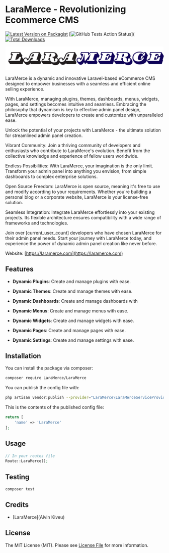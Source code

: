 # LaraMerce - Revolutionizing Ecommerce CMS

[![Latest Version on Packagist](https://img.shields.io/packagist/v/LaraMerce/LaraMerce.svg?style=flat-square)](https://packagist.org/packages/LaraMerce/LaraMerce)
[![GitHub Tests Action Status](https://img.shields.io/github/workflow/status/LaraMerce/LaraMerce/Tests?label=tests)](
[![Total Downloads](https://img.shields.io/packagist/dt/LaraMerce/LaraMerce.svg?style=flat-square)](https://packagist.org/packages/LaraMerce/LaraMerce)


![LaraMerce Banner](public/images/LaraLMerce_github_banner.png)

LaraMerce  is a dynamic and innovative Laravel-based eCommerce CMS designed to empower businesses with a seamless and efficient online selling experience.

With LaraMerce, managing plugins, themes, dashboards, menus, widgets, pages, and settings becomes intuitive and seamless. Embracing the philosophy that dynamism is key to effective admin panel design, LaraMerce empowers developers to create and customize with unparalleled ease.

Unlock the potential of your projects with LaraMerce - the ultimate solution for streamlined admin panel creation.

Vibrant Community: Join a thriving community of developers and enthusiasts who contribute to LaraMerce's evolution. Benefit from the collective knowledge and experience of fellow users worldwide.

Endless Possibilities: With LaraMerce, your imagination is the only limit. Transform your admin panel into anything you envision, from simple dashboards to complex enterprise solutions.

Open Source Freedom: LaraMerce is open source, meaning it's free to use and modify according to your requirements. Whether you're building a personal blog or a corporate website, LaraMerce is your license-free solution.

Seamless Integration: Integrate LaraMerce effortlessly into your existing projects. Its flexible architecture ensures compatibility with a wide range of frameworks and technologies.

Join over [current_user_count] developers who have chosen LaraMerce for their admin panel needs. Start your journey with LaraMerce today, and experience the power of dynamic admin panel creation like never before.

Website: [https://laramerce.com](https://laramerce.com)


## Features

- **Dynamic Plugins**: Create and manage plugins with ease.

- **Dynamic Themes**: Create and manage themes with ease.

- **Dynamic Dashboards**: Create and manage dashboards with

- **Dynamic Menus**: Create and manage menus with ease.

- **Dynamic Widgets**: Create and manage widgets with ease.

- **Dynamic Pages**: Create and manage pages with ease.

- **Dynamic Settings**: Create and manage settings with ease.




## Installation

You can install the package via composer:

```bash
composer require LaraMerce/LaraMerce
```

You can publish the config file with:
```bash
php artisan vendor:publish --provider="LaraMerce\LaraMerceServiceProvider" --tag="config"
```

This is the contents of the published config file:

```php
return [
    'name' => 'LaraMerce'
];
```

## Usage

```php
// In your routes file
Route::LaraMerce();
```

## Testing

```bash
composer test
```

## Credits

- [LaraMerce](Alvin Kiveu)

## License

The MIT License (MIT). Please see [License File](LICENSE.md) for more information.
```

